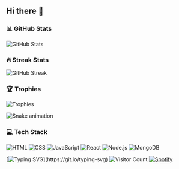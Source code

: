 ## Hi there 👋

### 📊 GitHub Stats
![GitHub Stats](https://github-readme-stats.vercel.app/api?username=MANSOOBKHAN&show_icons=true&theme=radical)

### 🔥 Streak Stats
![GitHub Streak](https://github-readme-streak-stats.herokuapp.com/?user=MANSOOBKHAN&theme=radical)

### 🏆 Trophies
![Trophies](https://github-profile-trophy.vercel.app/?username=MANSOOBKHAN&theme=monokai)

![Snake animation](https://github.com/MANSOOBKHAN/MANSOOBKHAN/blob/output/github-contribution-grid-snake.svg)

### 💻 Tech Stack
![HTML](https://img.shields.io/badge/HTML5-E34F26?style=for-the-badge&logo=html5&logoColor=white)
![CSS](https://img.shields.io/badge/CSS3-1572B6?style=for-the-badge&logo=css3&logoColor=white)
![JavaScript](https://img.shields.io/badge/JavaScript-F7DF1E?style=for-the-badge&logo=javascript&logoColor=black)
![React](https://img.shields.io/badge/React-20232A?style=for-the-badge&logo=react&logoColor=61DAFB)
![Node.js](https://img.shields.io/badge/Node.js-43853D?style=for-the-badge&logo=node-dot-js&logoColor=white)
![MongoDB](https://img.shields.io/badge/MongoDB-4EA94B?style=for-the-badge&logo=mongodb&logoColor=white)

[![Typing SVG](https://readme-typing-svg.herokuapp.com?size=25&color=00FF00&lines=Hi+I'm+Sarosh;Full+Stack+Developer;MERN+Stack+%26+Blockchain;Welcome+to+my+GitHub!)](https://git.io/typing-svg)
![Visitor Count](https://komarev.com/ghpvc/?username=MANSOOBKHAN&color=blue)
[![Spotify](https://novatorem.vercel.app/api/spotify)](https://open.spotify.com/user/yourid)

